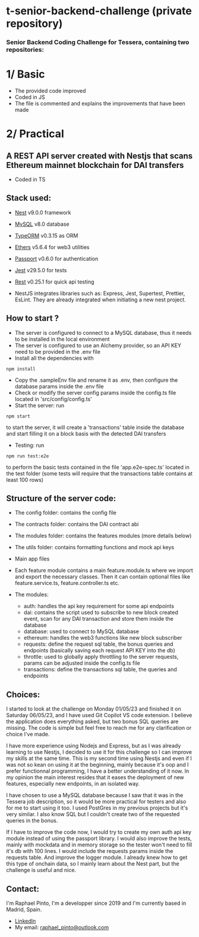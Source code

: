 # t-senior-backend-challenge (private repository)

### Senior Backend Coding Challenge for Tessera, containing two repositories:

# 1/ Basic

- The provided code improved
- Coded in JS
- The file is commented and explains the improvements that have been made

# 2/ Practical

## A REST API server created with Nestjs that scans Ethereum mainnet blockchain for DAI transfers 
- Coded in TS
## Stack used:
  - [Nest](https://docs.nestjs.com/) v9.0.0 framework
  - [MySQL](https://dev.mysql.com/) v8.0 database
  - [TypeORM](https://typeorm.io/) v0.3.15 as ORM
  - [Ethers](https://docs.ethers.org/v5/) v5.6.4 for web3 utilities
  - [Passport](https://www.passportjs.org/) v0.6.0 for authentication
  - [Jest](https://jestjs.io/docs/getting-started) v29.5.0 for tests
  - [Rest](https://marketplace.visualstudio.com/items?itemName=humao.rest-client) v0.25.1 for quick api testing

- NestJS integrates libraries such as: Express, Jest, Supertest, Prettier, EsLint. They are already integrated when initiating a new nest project.

## How to start ?
  - The server is configured to connect to a MySQL database, thus it needs to be installed in the local environment
  - The server is configured to use an Alchemy provider, so an API KEY need to be provided in the .env file
  - Install all the dependencies with 
```
npm install
```
  - Copy the .sampleEnv file and rename it as .env, then configure the database params inside the .env file
  - Check or modify the server config params inside the config.ts file located in 'src/config/config.ts' 
  - Start the server: run 
```
npm start
``` 
to start the server, it will create a 'transactions' table inside the database and start filling it on a block basis with the detected DAI transfers
  - Testing: run 
```
npm run test:e2e
``` 
to perform the basic tests contained in the file 'app.e2e-spec.ts' located in the test folder (some tests will require that the transactions table contains at least 100 rows)

## Structure of the server code:
- The config folder: contains the config file
- The contracts folder: contains the DAI contract abi
- The modules folder: contains the features modules (more details below)
- The utils folder: contains formatting functions and mock api keys
- Main app files

- Each feature module contains a main feature.module.ts where we import and export the necessary classes. Then it can contain optional files like feature.service.ts, feature.controller.ts etc.
- The modules:
  - auth: handles the api key requirement for some api endpoints
  - dai: contains the script used to subscribe to new block created event, scan for any DAI transaction and store them inside the database
  - database: used to connect to MySQL database
  - ethereum: handles the web3 functions like new block subscriber
  - requests: define the request sql table, the bonus queries and endpoints (basically saving each request API KEY into the db)
  - throttle: used to globally apply throttling to the server requests, params can be adjusted inside the config.ts file
  - transactions: define the transactions sql table, the queries and endpoints

## Choices:
I started to look at the challenge on Monday 01/05/23 and finished it on Saturday 06/05/23, and I have used Git Copilot VS code extension.
I believe the application does everything asked, but two bonus SQL queries are missing.
The code is simple but feel free to reach me for any clarification or choice I've made.

I have more experience using Nodejs and Express, but as I was already learning to use Nestjs, I decided to use it for this challenge so I can improve my skills at the same time. This is my second time using Nestjs and even if I was not so kean on using it at the beginning, mainly because it's oop and I prefer functionnal programming, I have a better understanding of it now. In my opinion the main interest resides that it eases the deployment of new features, especially new endpoints, in an isolated way.

I have chosen to use a MySQL database because I saw that it was in the Tessera job description, so it would be more practical for testers and also for me to start using it too. I used PostGres in my previous projects but it's very similar. I also know SQL but I couldn't create two of the requested queries in the bonus.

If I have to improve the code now, I would try to create my own auth api key module instead of using the passport library.
I would also improve the tests, mainly with mockdata and in memory storage so the tester won't need to fill it's db with 100 lines.
I would include the requests params inside the requests table. And improve the logger module.
I already knew how to get this type of onchain data, so I mainly learn about the Nest part, but the challenge is useful and nice.

## Contact:
I'm Raphael Pinto, I'm a developper since 2019 and I'm currently based in Madrid, Spain.
- [LinkedIn](https://www.linkedin.com/in/raphael-pinto-gregorio-660b2579/)
- My email: raphael_pinto@outlook.com
